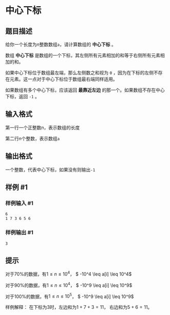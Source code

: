 # 中心下标

## 题目描述

给你一个长度为$n$整数数组`a`，请计算数组的 **中心下标** 。

数组 **中心下标** 是数组的一个下标，其左侧所有元素相加的和等于右侧所有元素相加的和。

如果中心下标位于数组最左端，那么左侧数之和视为 `0` ，因为在下标的左侧不存在元素。这一点对于中心下标位于数组最右端同样适用。

如果数组有多个中心下标，应该返回 **最靠近左边** 的那一个。如果数组不存在中心下标，返回 `-1` 。

## 输入格式

第一行一个正整数$n$，表示数组的长度

第二行$n$个整数，表示数组`a`

## 输出格式

一个整数，代表中心下标，如果没有则输出`-1`

## 样例 #1

### 样例输入 #1

```
6
1 7 3 6 5 6
```

### 样例输出 #1

```
3
```

## 提示

对于$70\%$的数据，有$1 \leq n \leq 10^4$， $ -10^4 \leq a[i] \leq 10^4$

对于$90\%$的数据，有$1 \leq n \leq 10^4$， $ -10^9 \leq a[i] \leq 10^9$

对于$100\%$的数据，有$1 \leq n \leq 10^5$， $ -10^9 \leq a[i] \leq 10^9$

样例解释： 在下标为$3$时，左边和为$1 + 7 + 3 = 11$， 右边和为$5 + 6 = 11$。